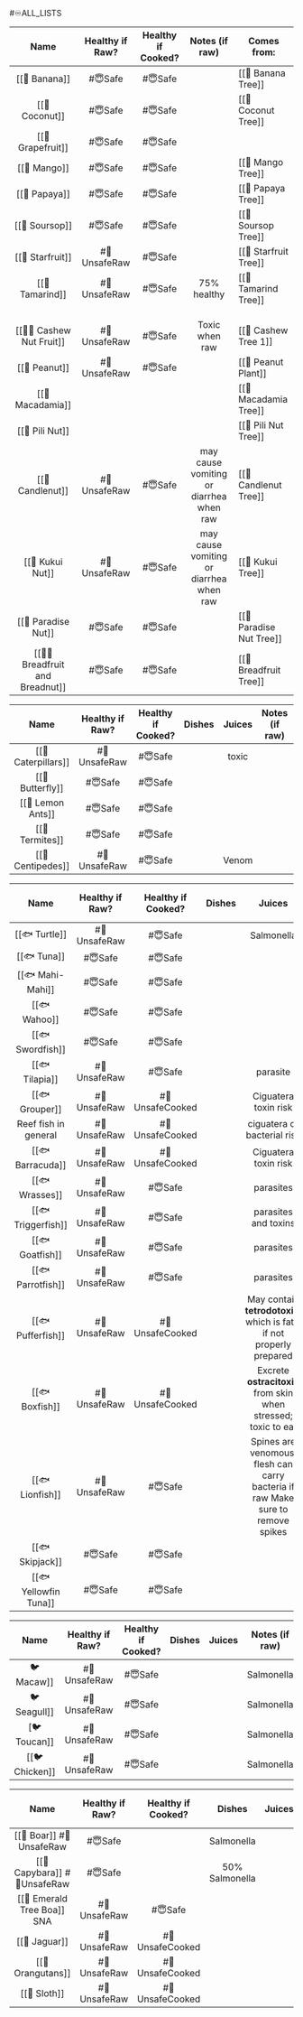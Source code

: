 
#♾️ALL_LISTS

|               Name               | Healthy if Raw? | Healthy if Cooked? |             Notes (if raw)              | Comes from:              |
| :------------------------------: | :-------------: | :----------------: | :-------------------------------------: | ------------------------ |
|          [[🍉 Banana]]           |     #😇Safe     |      #😇Safe       |                                         | [[🌴 Banana Tree]]       |
|          [[🍉 Coconut]]          |     #😇Safe     |      #😇Safe       |                                         | [[🌴 Coconut Tree]]      |
|        [[🍉 Grapefruit]]         |     #😇Safe     |      #😇Safe       |                                         |                          |
|           [[🍉 Mango]]           |     #😇Safe     |      #😇Safe       |                                         | [[🌴 Mango Tree]]        |
|          [[🍉 Papaya]]           |     #😇Safe     |      #😇Safe       |                                         | [[🌴 Papaya Tree]]       |
|          [[🍉 Soursop]]          |     #😇Safe     |      #😇Safe       |                                         | [[🌴 Soursop Tree]]      |
|         [[🍉 Starfruit]]         |  #🤢UnsafeRaw   |      #😇Safe       |                                         | [[🌴 Starfruit Tree]]    |
|         [[🍉 Tamarind]]          |  #🤢UnsafeRaw   |      #😇Safe       |               75% healthy               | [[🌴 Tamarind Tree]]     |
|                                  |                 |                    |                                         |                          |
|                                  |                 |                    |                                         |                          |
|                                  |                 |                    |                                         |                          |
|    [[🥜🍉 Cashew Nut Fruit]]     |  #🤢UnsafeRaw   |      #😇Safe       |             Toxic when raw              | [[🌴 Cashew Tree 1]]     |
|          [[🥜 Peanut]]           |  #🤢UnsafeRaw   |      #😇Safe       |                                         | [[🌿 Peanut Plant]]      |
|         [[🥜 Macadamia]]         |                 |                    |                                         | [[🌴 Macadamia Tree]]    |
|         [[🥜 Pili Nut]]          |                 |                    |                                         | [[🌴 Pili Nut Tree]]     |
|         [[🥜 Candlenut]]         |  #🤢UnsafeRaw   |      #😇Safe       | may cause vomiting or diarrhea when raw | [[🌴 Candlenut Tree]]    |
|         [[🥜 Kukui Nut]]         |  #🤢UnsafeRaw   |      #😇Safe       | may cause vomiting or diarrhea when raw | [[🌴 Kukui Tree]]        |
|       [[🥜 Paradise Nut]]        |     #😇Safe     |      #😇Safe       |                                         | [[🌴 Paradise Nut Tree]] |
| [[🍉🥜 Breadfruit and Breadnut]] |     #😇Safe     |      #😇Safe       |                                         | [[🌴 Breadfruit Tree]]   |



|        Name         | Healthy if Raw? | Healthy if Cooked? | Dishes | Juices | Notes (if raw) | Notes (if cooked) |
| :-----------------: | :-------------: | :----------------: | :----: | :----: | :------------: | ----------------- |
| [[🦋 Caterpillars]] |  #🤢UnsafeRaw   |      #😇Safe       |        | toxic  |                |                   |
|  [[🦋 Butterfly]]   |     #😇Safe     |      #😇Safe       |        |        |                |                   |
|  [[🦋 Lemon Ants]]  |     #😇Safe     |      #😇Safe       |        |        |                |                   |
|   [[🦋 Termites]]   |     #😇Safe     |      #😇Safe       |        |        |                |                   |
|  [[🦋 Centipedes]]  |  #🤢UnsafeRaw   |      #😇Safe       |        | Venom  |                |                   |


|         Name          | Healthy if Raw? | Healthy if Cooked? | Dishes |                                            Juices                                             | Notes (if raw) | Notes (if cooked) |
| :-------------------: | :-------------: | :----------------: | :----: | :-------------------------------------------------------------------------------------------: | :------------: | ----------------- |
|     [[🐟 Turtle]]     |  #🤢UnsafeRaw   |      #😇Safe       |        |                                          Salmonella                                           |                |                   |
|      [[🐟 Tuna]]      |     #😇Safe     |      #😇Safe       |        |                                                                                               |                |                   |
|   [[🐟 Mahi-Mahi]]    |     #😇Safe     |      #😇Safe       |        |                                                                                               |                |                   |
|     [[🐟 Wahoo]]      |     #😇Safe     |      #😇Safe       |        |                                                                                               |                |                   |
|   [[🐟 Swordfish]]    |     #😇Safe     |      #😇Safe       |        |                                                                                               |                |                   |
|    [[🐟 Tilapia]]     |  #🤢UnsafeRaw   |      #😇Safe       |        |                                           parasite                                            |                |                   |
|    [[🐟 Grouper]]     |  #🤢UnsafeRaw   |  #🤢UnsafeCooked   |        |                                     Ciguatera toxin risk                                      |                |                   |
| Reef fish in general  |  #🤢UnsafeRaw   |  #🤢UnsafeCooked   |        |                                  ciguatera or bacterial risk                                  |                |                   |
|   [[🐟 Barracuda]]    |  #🤢UnsafeRaw   |  #🤢UnsafeCooked   |        |                                     Ciguatera toxin risk                                      |                |                   |
|    [[🐟 Wrasses]]     |  #🤢UnsafeRaw   |      #😇Safe       |        |                                           parasites                                           |                |                   |
|  [[🐟 Triggerfish]]   |  #🤢UnsafeRaw   |      #😇Safe       |        |                                     parasites and toxins                                      |                |                   |
|    [[🐟 Goatfish]]    |  #🤢UnsafeRaw   |      #😇Safe       |        |                                           parasites                                           |                |                   |
|   [[🐟 Parrotfish]]   |  #🤢UnsafeRaw   |      #😇Safe       |        |                                           parasites                                           |                |                   |
|   [[🐟 Pufferfish]]   |  #🤢UnsafeRaw   |  #🤢UnsafeCooked   |        |             May contain **tetrodotoxin**, which is fatal if not properly prepared             |                |                   |
|    [[🐟 Boxfish]]     |  #🤢UnsafeRaw   |  #🤢UnsafeCooked   |        |                Excrete **ostracitoxin** from skin when stressed; toxic to eat                 |                |                   |
|    [[🐟 Lionfish]]    |  #🤢UnsafeRaw   |      #😇Safe       |        | Spines are venomous; flesh can carry bacteria if raw               Make sure to remove spikes |                |                   |
|    [[🐟 Skipjack]]    |     #😇Safe     |      #😇Safe       |        |                                                                                               |                |                   |
| [[🐟 Yellowfin Tuna]] |     #😇Safe     |      #😇Safe       |        |                                                                                               |                |                   |

|      Name      | Healthy if Raw? | Healthy if Cooked? | Dishes | Juices | Notes (if raw) | Notes (if cooked) |
| :------------: | :-------------: | :----------------: | :----: | :----: | :------------: | ----------------- |
|   🐦 Macaw]]   |  #🤢UnsafeRaw   |      #😇Safe       |        |        |   Salmonella   |                   |
|  🐦 Seagull]]  |  #🤢UnsafeRaw   |      #😇Safe       |        |        |   Salmonella   |                   |
|  [🐦 Toucan]]  |  #🤢UnsafeRaw   |      #😇Safe       |        |        |   Salmonella   |                   |
| [[🐦 Chicken]] |  #🤢UnsafeRaw   |      #😇Safe       |        |        |   Salmonella   |                   |

|                   Name                   | Healthy if Raw? | Healthy if Cooked? |     Dishes     | Juices | Notes (if raw) | Notes (if cooked) |
| :--------------------------------------: | :-------------: | :----------------: | :------------: | :----: | :------------: | ----------------- |
|  [[🐗 Boar]]               #🤢UnsafeRaw  |     #😇Safe     |                    |   Salmonella   |        |                |                   |
| [[🐗 Capybara]]             #🤢UnsafeRaw |     #😇Safe     |                    | 50% Salmonella |        |                |                   |
|       [[🐗 Emerald Tree Boa]] SNA        |  #🤢UnsafeRaw   |      #😇Safe       |                |        |   parasites    |                   |
|              [[🐗 Jaguar]]               |  #🤢UnsafeRaw   |  #🤢UnsafeCooked   |                |        |     Rabies     |                   |
|            [[🐗 Orangutans]]             |  #🤢UnsafeRaw   |  #🤢UnsafeCooked   |                |        |    viruses     |                   |
|               [[🐗 Sloth]]               |  #🤢UnsafeRaw   |  #🤢UnsafeCooked   |                |        |   parasites    |                   |
